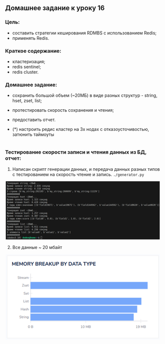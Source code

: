 ## Домашнее задание к уроку 16

### Цель:
* составить стратегии кеширования RDMBS с использованием Redis;
* применять Redis.

### Краткое содержание:
* кластеризация;
* redis sentinel;
* redis cluster.

### Домашнее задание:

* сохранить большой объем (~20МБ) в виде разных структур - string, hset, zset, list;
* протестировать скорость сохранения и чтения;
* предоставить отчет.

* (*) настроить редис кластер на 3х нодах с отказоусточивостью, затюнить таймоуты

#

### Тестирование скорости записи и чтения данных из БД, отчет:

1. Написан скрипт генерации данных, и передача данных разных типов с тестированием на скорость чтение и запись. `./generator.py`

<p align="center"> 
<a href="https://raw.githubusercontent.com/Dodexq/otus_nosql/main/lesson16/screenshots/1.png" rel="some text"><img src="https://raw.githubusercontent.com/Dodexq/otus_nosql/main/lesson16/screenshots/1.png" alt="" width="500" /></a>
</p>

2. Все данные ~ 20 мбайт

<p align="center"> 
<a href="https://raw.githubusercontent.com/Dodexq/otus_nosql/main/lesson16/screenshots/2.png" rel="some text"><img src="https://raw.githubusercontent.com/Dodexq/otus_nosql/main/lesson16/screenshots/2.png" alt="" width="500" /></a>
</p>
